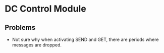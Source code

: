 # DC Control Module

## Problems
* Not sure why when activating SEND and GET, there are periods where messages are dropped.
